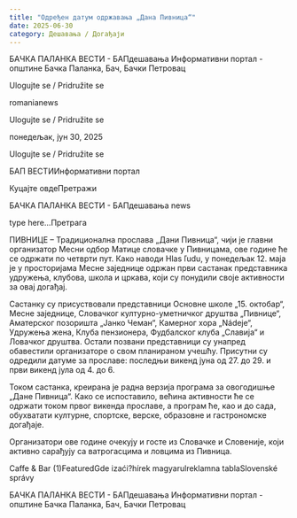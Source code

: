 ```yaml
---
title: "Одређен датум одржавања „Дана Пивница“"
date: 2025-06-30
category: Дешавања / Догађаји
---
```


БАЧКА ПАЛАНКА ВЕСТИ - БАПдешавања Информативни портал - општине Бачка Паланка, Бач, Бачки Петровац

Ulogujte se / Pridružite se

romanianews

Ulogujte se / Pridružite se

понедељак, јун 30, 2025

Ulogujte se / Pridružite se

БАП ВЕСТИИнформативни портал

Куцајте овдеПретражи

БАЧКА ПАЛАНКА ВЕСТИ - БАПдешавања news

type here...Претрага

ПИВНИЦЕ – Традиционална прослава „Дани Пивница“, чији је главни организатор Месни одбор Матице словачке у Пивницама, ове године ће се одржати по четврти пут. Како наводи Hlas ľudu, у понедељак 12. маја је у просторијама Месне заједнице одржан први састанак представника удружења, клубова, школа и цркава, који су понудили своје активности за овај догађај.

Састанку су присуствовали представници Основне школе „15. октобар“, Месне заједнице, Словачког културно-уметничког друштва „Пивнице“, Аматерског позоришта „Јанко Чеман“, Камерног хора „Nádeje“, Удружења жена, Клуба пензионера, Фудбалског клуба „Славија“ и Ловачког друштва. Остали позвани представници су унапред обавестили организаторе о свом планираном учешћу.
Присутни су одредили датуме за прославе: последњи викенд јуна од 27. до 29. и први викенд јула од 4. до 6.


Током састанка, креирана је радна верзија програма за овогодишње „Дане Пивница“. Како се испоставило, већина активности ће се одржати током првог викенда прославе, а програм ће, као и до сада, обухватати културне, спортске, верске, образовне и гастрономске догађаје.


Организатори ове године очекују и госте из Словачке и Словеније, који активно сарађују са ватрогасцима и ловцима из Пивница.

Caffe & Bar (1)FeaturedGde izaći?hírek magyarulreklamna tablaSlovenské správy

БАЧКА ПАЛАНКА ВЕСТИ - БАПдешавања Информативни портал - општине Бачка Паланка, Бач, Бачки Петровац
